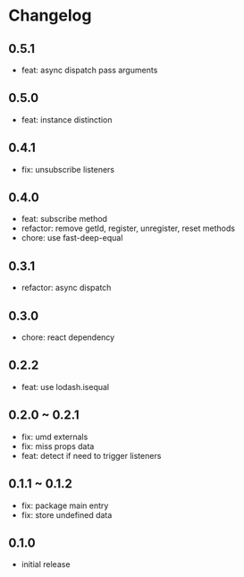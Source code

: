 # Changelog

## 0.5.1

- feat: async dispatch pass arguments

## 0.5.0

- feat: instance distinction

## 0.4.1

- fix: unsubscribe listeners

## 0.4.0

- feat: subscribe method
- refactor: remove getId, register, unregister, reset methods
- chore: use fast-deep-equal

## 0.3.1

- refactor: async dispatch

## 0.3.0

- chore: react dependency

## 0.2.2

- feat: use lodash.isequal

## 0.2.0 ~ 0.2.1

- fix: umd externals
- fix: miss props data
- feat: detect if need to trigger listeners

## 0.1.1 ~ 0.1.2

- fix: package main entry
- fix: store undefined data

## 0.1.0

- initial release
